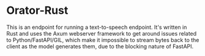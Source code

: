# Orator-Rust
This is an endpoint for running a text-to-speech endpoint. It's written in Rust and uses the Axum webserver framework to get around issues related to Python/FastAPI/GIL, which make it impossible to stream bytes back to the client as the model generates them, due to the blocking nature of FastAPI.

